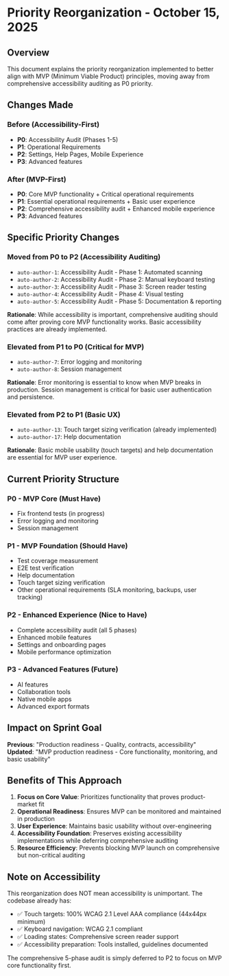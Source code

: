 # Priority Reorganization - October 15, 2025

## Overview

This document explains the priority reorganization implemented to better align with MVP (Minimum Viable Product) principles, moving away from comprehensive accessibility auditing as P0 priority.

## Changes Made

### Before (Accessibility-First)
- **P0**: Accessibility Audit (Phases 1-5) 
- **P1**: Operational Requirements
- **P2**: Settings, Help Pages, Mobile Experience
- **P3**: Advanced features

### After (MVP-First)
- **P0**: Core MVP functionality + Critical operational requirements
- **P1**: Essential operational requirements + Basic user experience
- **P2**: Comprehensive accessibility audit + Enhanced mobile experience  
- **P3**: Advanced features

## Specific Priority Changes

### Moved from P0 to P2 (Accessibility Auditing)
- `auto-author-1`: Accessibility Audit - Phase 1: Automated scanning
- `auto-author-2`: Accessibility Audit - Phase 2: Manual keyboard testing  
- `auto-author-3`: Accessibility Audit - Phase 3: Screen reader testing
- `auto-author-4`: Accessibility Audit - Phase 4: Visual testing
- `auto-author-5`: Accessibility Audit - Phase 5: Documentation & reporting

**Rationale**: While accessibility is important, comprehensive auditing should come after proving core MVP functionality works. Basic accessibility practices are already implemented.

### Elevated from P1 to P0 (Critical for MVP)
- `auto-author-7`: Error logging and monitoring  
- `auto-author-8`: Session management

**Rationale**: Error monitoring is essential to know when MVP breaks in production. Session management is critical for basic user authentication and persistence.

### Elevated from P2 to P1 (Basic UX)
- `auto-author-13`: Touch target sizing verification (already implemented)
- `auto-author-17`: Help documentation

**Rationale**: Basic mobile usability (touch targets) and help documentation are essential for MVP user experience.

## Current Priority Structure

### P0 - MVP Core (Must Have)
- Fix frontend tests (in progress)
- Error logging and monitoring
- Session management

### P1 - MVP Foundation (Should Have) 
- Test coverage measurement
- E2E test verification
- Help documentation
- Touch target sizing verification
- Other operational requirements (SLA monitoring, backups, user tracking)

### P2 - Enhanced Experience (Nice to Have)
- Complete accessibility audit (all 5 phases)
- Enhanced mobile features
- Settings and onboarding pages
- Mobile performance optimization

### P3 - Advanced Features (Future)
- AI features
- Collaboration tools
- Native mobile apps
- Advanced export formats

## Impact on Sprint Goal

**Previous**: "Production readiness - Quality, contracts, accessibility"
**Updated**: "MVP production readiness - Core functionality, monitoring, and basic usability"

## Benefits of This Approach

1. **Focus on Core Value**: Prioritizes functionality that proves product-market fit
2. **Operational Readiness**: Ensures MVP can be monitored and maintained in production  
3. **User Experience**: Maintains basic usability without over-engineering
4. **Accessibility Foundation**: Preserves existing accessibility implementations while deferring comprehensive auditing
5. **Resource Efficiency**: Prevents blocking MVP launch on comprehensive but non-critical auditing

## Note on Accessibility

This reorganization does NOT mean accessibility is unimportant. The codebase already has:
- ✅ Touch targets: 100% WCAG 2.1 Level AAA compliance (44x44px minimum)
- ✅ Keyboard navigation: WCAG 2.1 compliant
- ✅ Loading states: Comprehensive screen reader support
- ✅ Accessibility preparation: Tools installed, guidelines documented

The comprehensive 5-phase audit is simply deferred to P2 to focus on MVP core functionality first.